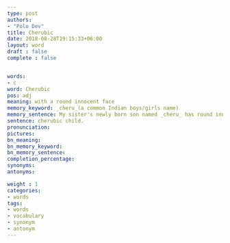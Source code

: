 ```yaml
---
type: post
authors:
- "Polo Dev"
title: Cherubic
date: 2018-08-28T19:15:33+06:00
layout: word
draft : false
complete : false


words:
- c
word: Cherubic
pos: adj
meaning: with a round innocent face
memory_keyword: _cheru_(a common Indian boys/girls name)
memory_sentence: My sister's newly born son named _cheru_ has round innocent face.
sentence: cherubic child.
pronunciation:
pictures:
bn_meaning:
bn_memory_keyword:
bn_memory_sentence:
completion_percentage:
synonyms:
antonyms:

weight : 1
categories:
- words
tags:
- words
- vocabulary
- synonym
- antonym
---
```

